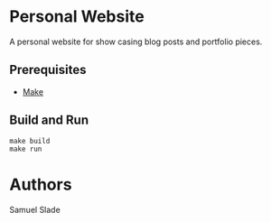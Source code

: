 # Personal Website
A personal website for show casing blog posts and portfolio pieces.

## Prerequisites
* [Make](https://askubuntu.com/a/272020/282254)

## Build and Run

```shell
make build
make run
```

# Authors
Samuel Slade
